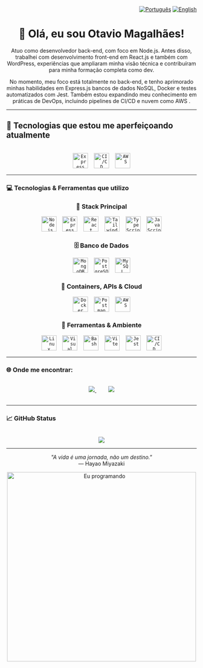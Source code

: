 <p align="right">
  <a href="./README.ptBr.md"><img src="https://img.shields.io/badge/🇧🇷 Português-blue?style=flat-square" alt="Português"/></a>
  <a href="./README.md"><img src="https://img.shields.io/badge/🇺🇸 English-blue?style=flat-square" alt="English"/></a>
</p>


<div align="center">

# 👋 Olá, eu sou Otavio Magalhães!

Atuo como desenvolvedor back-end, com foco em Node.js. Antes disso, trabalhei com desenvolvimento front-end em React.js e também com WordPress, experiências que ampliaram minha visão técnica e contribuíram para minha formação completa como dev.

No momento, meu foco está totalmente no back-end, e tenho aprimorado minhas habilidades em Express.js bancos de dados NoSQL, Docker e testes automatizados com Jest.
Também estou expandindo meu conhecimento em práticas de DevOps, incluindo pipelines de CI/CD e nuvem como AWS .


</div>

---

## 🚧 Tecnologias que estou me aperfeiçoando atualmente
</br>
<div align="center">
 <code><img src="https://cdn.jsdelivr.net/gh/devicons/devicon/icons/express/express-original.svg" width="40" title="Express"/></code>
&nbsp;&nbsp;
  <code><img src="https://cdn.jsdelivr.net/gh/devicons/devicon/icons/gitlab/gitlab-original.svg" width="40" title="CI/CD"/></code>
  &nbsp;&nbsp;
  <code><img src="https://cdn.jsdelivr.net/npm/simple-icons@v9/icons/amazonaws.svg" width="40" title="AWS"/></code>
</div>

---

### 💻 Tecnologias & Ferramentas que utilizo

<div align="center">

### 🚀 Stack Principal
<code><img src="https://cdn.jsdelivr.net/gh/devicons/devicon/icons/nodejs/nodejs-original-wordmark.svg" width="40" title="Node.js"/></code>
&nbsp;&nbsp;
<code><img src="https://cdn.jsdelivr.net/gh/devicons/devicon/icons/express/express-original.svg" width="40" title="Express"/></code>
&nbsp;&nbsp;
<code><img src="https://cdn.jsdelivr.net/gh/devicons/devicon/icons/react/react-original.svg" width="40" title="React"/></code>
&nbsp;&nbsp;
<code><img src="https://cdn.jsdelivr.net/gh/devicons/devicon/icons/tailwindcss/tailwindcss-original.svg" width="40" title="Tailwind CSS"/></code>
&nbsp;&nbsp;
<code><img src="https://cdn.jsdelivr.net/npm/react-devicon@0.1.9/typescript/original/TypescriptOriginal.svg" title="TypeScript" width="40"></code>
&nbsp;&nbsp;
<code><img src="https://cdn.jsdelivr.net/gh/devicons/devicon/icons/javascript/javascript-original.svg" width="40" title="JavaScript"/></code>

### 🗄️ Banco de Dados
<code><img src="https://cdn.jsdelivr.net/gh/devicons/devicon/icons/mongodb/mongodb-original.svg" width="40" title="MongoDB"/></code>
&nbsp;&nbsp;
<code><img src="https://cdn.jsdelivr.net/gh/devicons/devicon/icons/postgresql/postgresql-original.svg" width="40" title="PostgreSQL"/></code>
&nbsp;&nbsp;
<code><img src="https://cdn.jsdelivr.net/gh/devicons/devicon/icons/mysql/mysql-original.svg" width="40" title="MySQL"/></code>

### 🐳 Containers, APIs  & Cloud
<code><img src="https://cdn.jsdelivr.net/gh/devicons/devicon/icons/docker/docker-original-wordmark.svg" width="40" title="Docker"/></code>
&nbsp;&nbsp;
<code><img src="https://cdn.jsdelivr.net/gh/devicons/devicon/icons/postman/postman-original.svg" width="40" title="Postman"/></code>
&nbsp;&nbsp;
<code><img src="https://cdn.jsdelivr.net/npm/simple-icons@v9/icons/amazonaws.svg" width="40" title="AWS"/></code>


### 🧰 Ferramentas & Ambiente
<code><img src="https://cdn.jsdelivr.net/gh/devicons/devicon/icons/linux/linux-original.svg" width="40" title="Linux"/></code>
&nbsp;&nbsp;
<code><img src="https://cdn.jsdelivr.net/gh/devicons/devicon/icons/vscode/vscode-original.svg" width="40" title="Visual Studio Code"/></code>
&nbsp;&nbsp;
<code><img src="https://cdn.jsdelivr.net/gh/devicons/devicon/icons/bash/bash-original.svg" width="40" title="Bash"/></code>
&nbsp;&nbsp;
<code><img src="https://cdn.jsdelivr.net/gh/devicons/devicon/icons/vitejs/vitejs-original.svg" width="40" title="Vite"/></code>
&nbsp;&nbsp;
<code><img src="https://cdn.jsdelivr.net/gh/devicons/devicon/icons/jest/jest-plain.svg" width="40" title="Jest"/></code>
&nbsp;&nbsp;
<code><img src="https://cdn.jsdelivr.net/gh/devicons/devicon/icons/gitlab/gitlab-original.svg" width="40" title="CI/CD"/></code>

</div>

---

### 🌐 Onde me encontrar:
</br>
<div align="center">
  <a href="mailto:otavio.magalhaes@soulasalle.com.br" target="_blank">
    <img src="https://img.shields.io/badge/Email-D14836?style=for-the-badge&logo=gmail&logoColor=white"/>
  </a>
   &nbsp;&nbsp;&nbsp;&nbsp;&nbsp;&nbsp;&nbsp;
  <a href="https://www.linkedin.com/in/otavio-magalh%C3%A3es-08b0371b1/" target="_blank">
    <img src="https://img.shields.io/badge/LinkedIn-0077B5?style=for-the-badge&logo=linkedin&logoColor=white"/>
  </a>
</div>
</br>

---


### 📈 GitHub Status
</br>

<div align="center">
  <img src="https://github-readme-stats.vercel.app/api/top-langs/?username=otavio-magalhaes&layout=compact&theme=github_dark" />

</div>

---

<div align="center">
  
*"A vida é uma jornada, não um destino."*  
— Hayao Miyazaki 

<img alt="Eu programando" src="https://i.imgur.com/2zqmS5M.png" width="500" >
</div>
